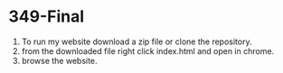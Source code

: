 # 349-Final
1. To run my website download a zip file or clone the repository.
2. from the downloaded file right click index.html and open in chrome.
3. browse the website.
